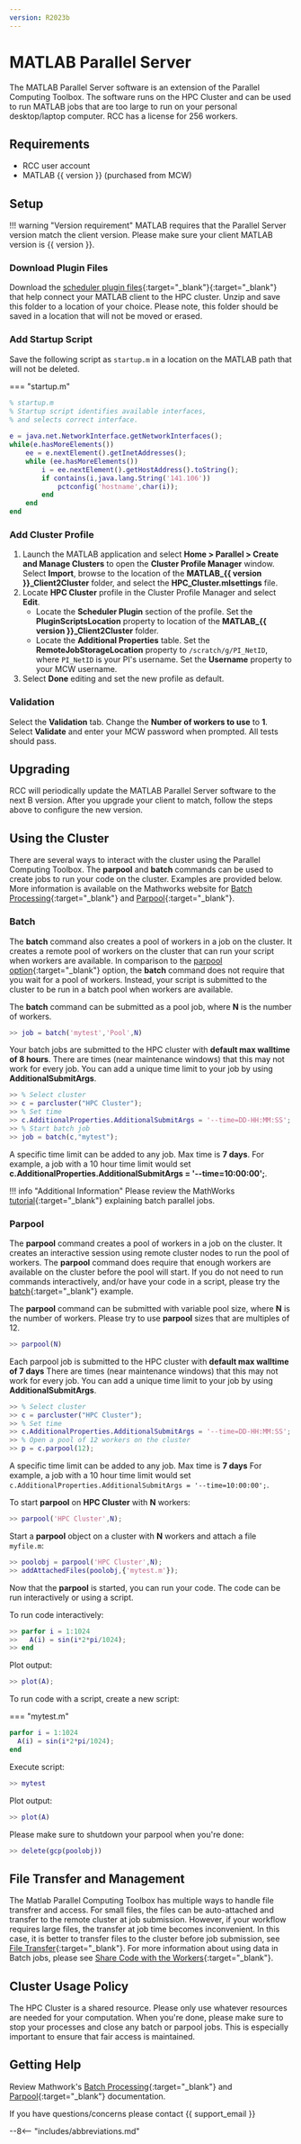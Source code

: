 ```yaml
---
version: R2023b
---
```

# MATLAB Parallel Server

The MATLAB Parallel Server software is an extension of the Parallel Computing Toolbox. The software runs on the HPC Cluster and can be used to run MATLAB jobs that are too large to run on your personal desktop/laptop computer. RCC has a license for 256 workers.

## Requirements

- RCC user account
- MATLAB {{ version }} (purchased from MCW)

## Setup

!!! warning "Version requirement"
    MATLAB requires that the Parallel Server version match the client version. Please make sure your client MATLAB version is {{ version }}.

### Download Plugin Files

Download the [scheduler plugin files](https://mcw0.sharepoint.com/:u:/s/RCCAdminSite/EUWQCfvxJS5Kve_51iYJMEUBkw3_o0a3v_Gm-I_FOy79OA?e=SaLY6k){:target="_blank"}{:target="_blank"} that help connect your MATLAB client to the HPC cluster. Unzip and save this folder to a location of your choice. Please note, this folder should be saved in a location that will not be moved or erased.

### Add Startup Script

Save the following script as `startup.m` in a location on the MATLAB path that will not be deleted.

=== "startup.m"

```matlab
% startup.m
% Startup script identifies available interfaces, 
% and selects correct interface.
 
e = java.net.NetworkInterface.getNetworkInterfaces();
while(e.hasMoreElements())
    ee = e.nextElement().getInetAddresses();
    while (ee.hasMoreElements())
        i = ee.nextElement().getHostAddress().toString();
        if contains(i,java.lang.String('141.106'))
            pctconfig('hostname',char(i));
        end
    end
end
```

### Add Cluster Profile

1. Launch the MATLAB application and select **Home > Parallel > Create and Manage Clusters** to open the **Cluster Profile Manager** window. Select **Import**, browse to the location of the **MATLAB_{{ version }}_Client2Cluster** folder, and select the **HPC_Cluster.mlsettings** file.
2. Locate **HPC Cluster** profile in the Cluster Profile Manager and select **Edit**.
    - Locate the **Scheduler Plugin** section of the profile. Set the **PluginScriptsLocation** property to location of the **MATLAB_{{ version }}_Client2Cluster** folder.
    - Locate the **Additional Properties** table. Set the **RemoteJobStorageLocation** property to `/scratch/g/PI_NetID`, where `PI_NetID` is your PI's username. Set the **Username** property to your MCW username.  
3. Select **Done** editing and set the new profile as default.

### Validation

Select the **Validation** tab. Change the **Number of workers to use** to **1**. Select **Validate** and enter your MCW password when prompted. All tests should pass.

## Upgrading

RCC will periodically update the MATLAB Parallel Server software to the next B version. After you upgrade your client to match, follow the steps above to configure the new version.

## Using the Cluster

There are several ways to interact with the cluster using the Parallel Computing Toolbox. The **parpool** and **batch** commands can be used to create jobs to run your code on the cluster. Examples are provided below. More information is available on the Mathworks website for [Batch Processing](https://www.mathworks.com/help/distcomp/batch.html){:target="_blank"} and [Parpool](https://www.mathworks.com/help/distcomp/parpool.html){:target="_blank"}.

### Batch

The **batch** command also creates a pool of workers in a job on the cluster. It creates a remote pool of workers on the cluster that can run your script when workers are available. In comparison to the [parpool option](#parpool){:target="_blank"} option, the **batch** command does not require that you wait for a pool of workers. Instead, your script is submitted to the cluster to be run in a batch pool when workers are available.

The **batch** command can be submitted as a pool job, where **N** is the number of workers.

```matlab
>> job = batch('mytest','Pool',N)
```

Your batch jobs are submitted to the HPC cluster with **default max walltime of 8 hours**. There are times (near maintenance windows) that this may not work for every job. You can add a unique time limit to your job by using **AdditionalSubmitArgs**.

```matlab
>> % Select cluster
>> c = parcluster("HPC Cluster");
>> % Set time
>> c.AdditionalProperties.AdditionalSubmitArgs = '--time=DD-HH:MM:SS';
>> % Start batch job
>> job = batch(c,"mytest");
```

A specific time limit can be added to any job. Max time is **7 days**. For example, a job with a 10 hour time limit would set **c.AdditionalProperties.AdditionalSubmitArgs = '--time=10:00:00';**.

!!! info "Additional Information"
    Please review the MathWorks [tutorial](https://www.mathworks.com/help/distcomp/run-a-batch-job.html){:target="_blank"} explaining batch parallel jobs.

### Parpool

The **parpool** command creates a pool of workers in a job on the cluster. It creates an interactive session using remote cluster nodes to run the pool of workers. The **parpool** command does require that enough workers are available on the cluster before the pool will start. If you do not need to run commands interactively, and/or have your code in a script, please try the [batch](#batch){:target="_blank"} example.

The **parpool** command can be submitted with variable pool size, where **N** is the number of workers. Please try to use **parpool** sizes that are multiples of 12.

```matlab
>> parpool(N)
```

Each parpool job is submitted to the HPC cluster with **default max walltime of 7 days** There are times (near maintenance windows) that this may not work for every job. You can add a unique time limit to your job by using **AdditionalSubmitArgs**.

```matlab
>> % Select cluster
>> c = parcluster("HPC Cluster");
>> % Set time
>> c.AdditionalProperties.AdditionalSubmitArgs = '--time=DD-HH:MM:SS';
>> % Open a pool of 12 workers on the cluster
>> p = c.parpool(12);
```

A specific time limit can be added to any job. Max time is **7 days** For example, a job with a 10 hour time limit would set `c.AdditionalProperties.AdditionalSubmitArgs = '--time=10:00:00';`.

To start **parpool** on **HPC Cluster** with **N** workers:

```matlab
>> parpool('HPC Cluster',N);
```

Start a **parpool** object on a cluster with **N** workers and attach a file `myfile.m`:

```matlab
>> poolobj = parpool('HPC Cluster',N);
>> addAttachedFiles(poolobj,{'mytest.m'});
```

Now that the **parpool** is started, you can run your code. The code can be run interactively or using a script.

To run code interactively:

```matlab
>> parfor i = 1:1024
>>   A(i) = sin(i*2*pi/1024);
>> end
```

Plot output:

```matlab
>> plot(A);
```

To run code with a script, create a new script:

=== "mytest.m"

```matlab
parfor i = 1:1024
  A(i) = sin(i*2*pi/1024);
end
```

Execute script:

```matlab
>> mytest
```

Plot output:

```matlab
>> plot(A)
```

Please make sure to shutdown your parpool when you're done:

```matlab
>> delete(gcp(poolobj))
```

## File Transfer and Management

The Matlab Parallel Computing Toolbox has multiple ways to handle file transfrer and access. For small files, the files can be auto-attached and transfer to the remote cluster at job submission. However, if your workflow requires large files, the transfer at job time becomes inconvenient. In this case, it is better to transfer files to the cluster before job submission, see [File Transfer](../storage/file-transfer.md){:target="_blank"}. For more information about using data in Batch jobs, please see [Share Code with the Workers](https://www.mathworks.com/help/distcomp/share-code-with-the-workers.html){:target="_blank"}.

## Cluster Usage Policy

The HPC Cluster is a shared resource. Please only use whatever resources are needed for your computation. When you're done, please make sure to stop your processes and close any batch or parpool jobs. This is especially important to ensure that fair access is maintained.

## Getting Help

Review Mathwork's [Batch Processing](https://www.mathworks.com/help/distcomp/batch-processing.html){:target="_blank"} and [Parpool](https://www.mathworks.com/help/distcomp/parpool.html){:target="_blank"} documentation.

If you have questions/concerns please contact {{ support_email }}

--8<-- "includes/abbreviations.md"
